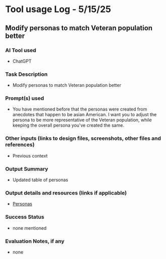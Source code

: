 # Tool usage Log - 5/15/25

## Modify personas to match Veteran population better

### AI Tool used
- ChatGPT

### Task Description
- Modify personas to match Veteran population better

### Prompt(s) used
- You have mentioned before that the personas were created from anecdotes that happen to be asian American. I want you to adjust the persona to be more representative of the Veteran population, while keeping the overall persona you've created the same.

### Other inputs (links to design files, screenshots, other files and references)
- Previous context

### Output Summary
- Updated table of personas

### Output details and resources (links if applicable)
- [Personas](https://app.mural.co/t/departmentofveteransaffairs9999/m/departmentofveteransaffairs9999/1746708567334/89dc9187ed20ce833ffec9675c53a685a17cf120?wid=0-1747357322382)

### Success Status
- none mentioned

### Evaluation Notes, if any
- none
